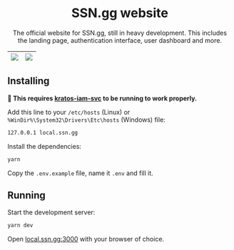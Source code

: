 <h1 align="center">SSN.gg website</h1>

<p align="center">
  The official website for SSN.gg, still in heavy development. This includes the landing page, authentication interface, user dashboard and more.
</p>

| ![](https://i.imgur.com/HsmcpHF.png) | ![](https://i.imgur.com/iD7O5KW.png) |
|-|-|

## Installing
**🚨 This requires [kratos-iam-svc](https://github.com/servidorsemnome/kratos-iam-svc) to be running to work properly.**

Add this line to your `/etc/hosts` (Linux) or `%WinDir%\System32\Drivers\Etc\hosts` (Windows) file:
```sh
127.0.0.1 local.ssn.gg
```

Install the dependencies:
```sh
yarn
```

Copy the `.env.example` file, name it `.env` and fill it.

## Running
Start the development server:
```sh
yarn dev
```

Open [local.ssn.gg:3000](http://local.ssn.gg:3000) with your browser of choice.
